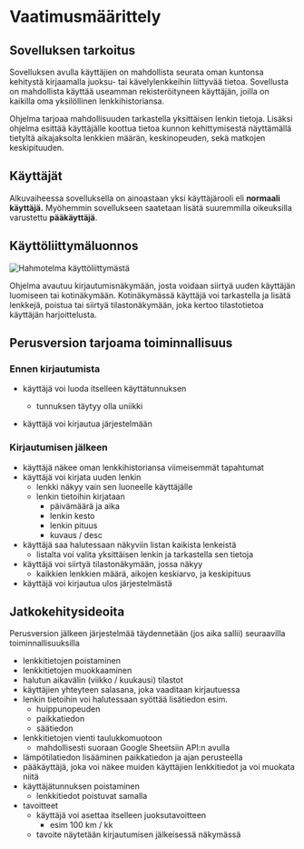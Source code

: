 # Vaatimusmäärittely

## Sovelluksen tarkoitus

Sovelluksen avulla käyttäjien on mahdollista seurata oman kuntonsa kehitystä kirjaamalla juoksu- tai kävelylenkkeihin liittyvää tietoa. Sovellusta on mahdollista käyttää useamman rekisteröityneen käyttäjän, joilla on kaikilla oma yksilöllinen lenkkihistoriansa. 

Ohjelma tarjoaa mahdollisuuden tarkastella yksittäisen lenkin tietoja. Lisäksi ohjelma esittää käyttäjälle koottua tietoa kunnon kehittymisestä näyttämällä tietyltä aikajaksolta lenkkien määrän, keskinopeuden, sekä matkojen keskipituuden.

## Käyttäjät

Alkuvaiheessa sovelluksella on ainoastaan yksi käyttäjärooli eli **normaali käyttäjä.** Myöhemmin sovellukseen saatetaan lisätä suuremmilla oikeuksilla varustettu **pääkäyttäjä**.

## Käyttöliittymäluonnos

![Hahmotelma käyttöliittymästä](https://github.com/hajame/otm-harjoitustyo/blob/master/dokumentaatio/UIMockUp.png)

Ohjelma avautuu kirjautumisnäkymään, josta voidaan siirtyä uuden käyttäjän luomiseen tai kotinäkymään. Kotinäkymässä käyttäjä voi tarkastella ja lisätä lenkkejä, poistua tai siirtyä tilastonäkymään, joka kertoo tilastotietoa käyttäjän harjoittelusta. 

## Perusversion tarjoama toiminnallisuus

### Ennen kirjautumista

- käyttäjä voi luoda itselleen käyttätunnuksen  
    - tunnuksen täytyy olla uniikki  
    
- käyttäjä voi kirjautua järjestelmään

### Kirjautumisen jälkeen

- käyttäjä näkee oman lenkkihistoriansa viimeisemmät tapahtumat
- käyttäjä voi kirjata uuden lenkin
    - lenkki näkyy vain sen luoneelle käyttäjälle
    - lenkin tietoihin kirjataan
        - päivämäärä ja aika  
        - lenkin kesto
        - lenkin pituus
        - kuvaus / desc
- käyttäjä saa halutessaan näkyviin listan kaikista lenkeistä
    - listalta voi valita yksittäisen lenkin ja tarkastella sen tietoja
- käyttäjä voi siirtyä tilastonäkymään, jossa näkyy 
    - kaikkien lenkkien määrä, aikojen keskiarvo, ja keskipituus  
- käyttäjä voi kirjautua ulos järjestelmästä


## Jatkokehitysideoita

Perusversion jälkeen järjestelmää täydennetään (jos aika sallii) seuraavilla toiminnallisuuksilla

- lenkkitietojen poistaminen
- lenkkitietojen muokkaaminen
- halutun aikavälin (viikko / kuukausi) tilastot
- käyttäjien yhteyteen salasana, joka vaaditaan kirjautuessa
- lenkin tietoihin voi halutessaan syöttää lisätiedon esim.
    - huippunopeuden
    - paikkatiedon
    - säätiedon
- lenkkitietojen vienti taulukkomuotoon
    - mahdollisesti suoraan Google Sheetsiin API:n avulla
- lämpötilatiedon lisääminen paikkatiedon ja ajan perusteella
- pääkäyttäjä, joka voi näkee muiden käyttäjien lenkkitiedot ja voi muokata niitä
- käyttäjätunnuksen poistaminen
    - lenkkitiedot poistuvat samalla
- tavoitteet
    - käyttäjä voi asettaa itselleen juoksutavoitteen
        - esim 100 km / kk
    - tavoite näytetään kirjautumisen jälkeisessä näkymässä

